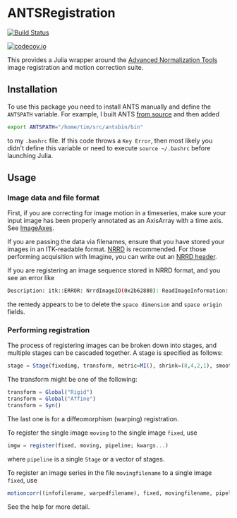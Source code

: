 # ANTSRegistration

[![Build Status](https://travis-ci.org/timholy/ANTSRegistration.jl.svg?branch=master)](https://travis-ci.org/timholy/ANTSRegistration.jl)

[![codecov.io](http://codecov.io/github/timholy/ANTSRegistration.jl/coverage.svg?branch=master)](http://codecov.io/github/timholy/ANTSRegistration.jl?branch=master)

This provides a Julia wrapper around the
[Advanced Normalization Tools](https://stnava.github.io/ANTs/) image
registration and motion correction suite.

## Installation

To use this package you need to install ANTS manually and define the
`ANTSPATH` variable. For example, I built
ANTS
[from source](https://brianavants.wordpress.com/2012/04/13/updated-ants-compile-instructions-april-12-2012/)
and then added

```sh
export ANTSPATH="/home/tim/src/antsbin/bin"
```

to my `.bashrc` file. If this code throws a `Key Error`, then most
likely you didn't define this variable or need to execute `source
~/.bashrc` before launching Julia.

## Usage

### Image data and file format

First, if you are correcting for image motion in a timeseries, make
sure your input image has been properly annotated as an AxisArray with
a time axis. See
[ImageAxes](https://juliaimages.github.io/latest/imageaxes.html).

If you are passing the data via filenames, ensure that you have stored your images in an ITK-readable format. [NRRD](https://github.com/JuliaIO/NRRD.jl) is recommended. For those performing acquisition with Imagine, you can write out an [NRRD header](https://github.com/timholy/ImagineFormat.jl#converting-to-nrrd).

If you are registering an image sequence stored in NRRD format, and you see an error like

```sh
Description: itk::ERROR: NrrdImageIO(0x2b62880): ReadImageInformation: nrrd's #independent axes (3) doesn't match dimension of space in which orientation is defined (2); not currently handled
```

the remedy appears to be to delete the `space dimension` and `space origin` fields.

### Performing registration

The process of registering images can be broken down into stages, and multiple stages can be cascaded together. A stage is specified as follows:

```julia
stage = Stage(fixedimg, transform, metric=MI(), shrink=(8,4,2,1), smooth=(3,2,1,0), iterations=(1000,500,250,0))
```

The transform might be one of the following:
```julia
transform = Global("Rigid")
transform = Global("Affine")
transform = Syn()
```
The last one is for a diffeomorphism (warping) registration.

To register the single image `moving` to the single image `fixed`, use
```julia
imgw = register(fixed, moving, pipeline; kwargs...)
```
where `pipeline` is a single `Stage` or a vector of stages.

To register an image series in the file `movingfilename` to a single image `fixed`, use
```julia
motioncorr((infofilename, warpedfilename), fixed, movingfilename, pipeline)
```

See the help for more detail.
